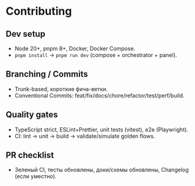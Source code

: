 # Contributing

## Dev setup
- Node 20+, pnpm 8+, Docker, Docker Compose.
- `pnpm install` → `pnpm run dev` (compose + orchestrator + panel).

## Branching / Commits
- Trunk-based, короткие фича-ветки.
- Conventional Commits: feat/fix/docs/chore/refactor/test/perf/build.

## Quality gates
- TypeScript strict, ESLint+Prettier, unit tests (vitest), e2e (Playwright).
- CI: lint → unit → build → validate/simulate golden flows.

## PR checklist
- Зеленый CI, тесты обновлены, доки/схемы обновлены, Changelog (если уместно).
